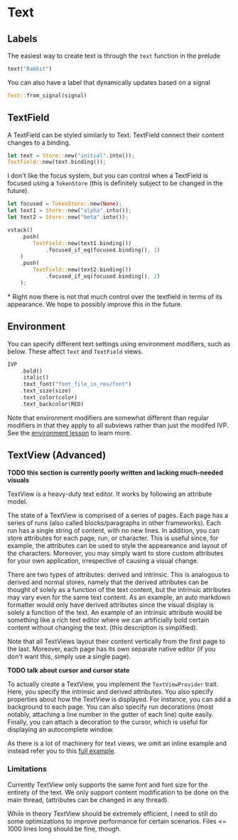 # Text

## Labels

The easiest way to create text is through the `text` function in the prelude
```rust
text("Rabbit")
```

You can also have a label that dynamically updates based on a signal
```rust
Text::from_signal(signal)
```

## TextField

A TextField can be styled similarly to Text. TextField connect their content changes
to a binding.
```rust
let text = Store::new("initial".into());
TextField::new(text.binding());
```

I don't like the focus system, but you can control when a TextField is focused
using a `TokenStore` (this is definitely subject to be changed in the future).

```rust
let focused = TokenStore::new(None);
let text1 = Store::new("alpha".into());
let text2 = Store::new("beta".into());

vstack()
    .push(
        TextField::new(text1.binding())
            .focused_if_eq(focused.binding(), 1)
    )
    .push(
        TextField::new(text2.binding())
            .focused_if_eq(focused.binding(), 2)
    );
```

\* Right now there is not that much control over the textfield in terms of its
appearance. We hope to possibly improve this in the future.

## Environment

You can specify different text settings using environment modifiers, such as below.
These affect `Text` and `TextField` views.
```rust
IVP
    .bold()
    .italic()
    .text_font("font_file_in_res/font")
    .text_size(size)
    .text_color(color)
    .text_backcolor(RED)
```

Note that environment modifiers are somewhat different than regular modifiers
in that they apply to all subviews rather than just the modifed IVP.
See the [environment lesson](./environment.md) to learn more.

## TextView (Advanced)
**TODO this section is currently poorly written and lacking much-needed visuals**

TextView is a heavy-duty text editor. It works by following an attribute model.

The state of a TextView is comprised of a series of pages. Each page has a series of runs
(also called blocks/paragraphs in other frameworks). Each run has a single string
of content, with no new lines. In addition, you can store attributes for each page,
run, or character. This is useful since, for example, the attributes can be used
to style the appeareance and layout of the characters. Moreover, you may simply
want to store custom attributes for your own application, irrespective of causing
a visual change.

There are two types of attributes: derived and intrinsic.
This is analogous to derived and normal stores, namely that the derived attributes
can be thought of solely as a function of the text content, but the intrinsic attributes
may vary even for the same text content. As an example, an auto markdown formatter
would only have derived attributes since the visual display is solely a function of the text.
An example of an intrinsic attribute would be something like a rich text editor
where we can artificially bold certain content without changing the text.
(this description is simplified).

Note that all TextViews layout their content vertically from the first page
to the last. Moreover, each page has its own separate native editor
(if you don't want this, simply use a single page).

**TODO talk about cursor and cursor state**

To actually create a TextView, you implement the `TextViewProvider` trait. Here,
you specify the intrinsic and derived attributes. You also specify
properties about how the TextView is displayed. For instance, you can add a background
to each page. You can also specify run decorations (most notably, attaching a line number
in the gutter of each line) quite easily. Finally, you can attach a decoration
to the cursor, which is useful for displaying an autocomplete window.

As there is a lot of machinery for text views, we omit an inline example
and instead refer you to this
[full example](https://github.com/monocurl/quarve/blob/main/examples/textview/src/main.rs).

### Limitations
Currently TextView only supports the same font and font size for the entirety
of the text. We only support content modification to be done on the main thread,
(attributes can be changed in any thread).

While in theory TextView should be extremely efficient,
I need to still do some optimizations to improve performance for certain scenarios.
Files <= 1000 lines long should be fine, though.
